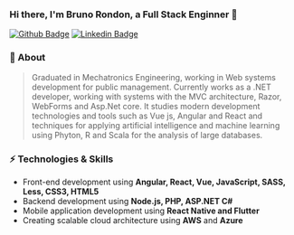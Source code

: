 ### Hi there, I'm Bruno Rondon, a Full Stack Enginner 👋

[![Github Badge](https://img.shields.io/badge/-Github-000?style=flat-square&logo=Github&logoColor=white&link=https://github.com/rondon23)](https://github.com/rondon23)
[![Linkedin Badge](https://img.shields.io/badge/-LinkedIn-blue?style=flat-square&logo=Linkedin&logoColor=white&link=https://www.linkedin.com/in/bruno-rondon-da-silva/)](https://www.linkedin.com/in/bruno-rondon-da-silva/)


### :punch: About
> Graduated in Mechatronics Engineering, working in Web systems development for public management. Currently works as a .NET developer, working with systems with the MVC architecture, Razor, WebForms and Asp.Net core. It studies modern development technologies and tools such as Vue js, Angular and React and techniques for applying artificial intelligence and machine learning using Phyton, R and Scala for the analysis of large databases.


### :zap: Technologies & Skills
* Front-end development using **Angular, React, Vue, JavaScript, SASS, Less, CSS3, HTML5**
* Backend development using **Node.js, PHP, ASP.NET C#**
* Mobile application development using **React Native and Flutter**
* Creating scalable cloud architecture using **AWS** and **Azure**
<!--
**rondon23/rondon23** is a ✨ _special_ ✨ repository because its `README.md` (this file) appears on your GitHub profile.

Here are some ideas to get you started:

- 🔭 I’m currently working on ...
- 🌱 I’m currently learning ...
- 👯 I’m looking to collaborate on ...
- 🤔 I’m looking for help with ...
- 💬 Ask me about ...
- 📫 How to reach me: ...
- 😄 Pronouns: ...
- ⚡ Fun fact: ...
-->
